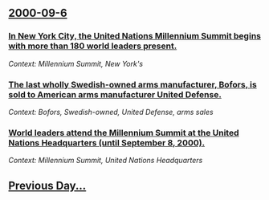 ## [2000-09-6](/news/2000/09/6/index.md)

### [ In New York City, the United Nations Millennium Summit begins with more than 180 world leaders present. ](/news/2000/09/6/in-new-york-city-the-united-nations-millennium-summit-begins-with-more-than-180-world-leaders-present.md)
_Context: Millennium Summit, New York's_

### [ The last wholly Swedish-owned arms manufacturer, Bofors, is sold to American arms manufacturer United Defense.](/news/2000/09/6/the-last-wholly-swedish-owned-arms-manufacturer-bofors-is-sold-to-american-arms-manufacturer-united-defense.md)
_Context: Bofors, Swedish-owned, United Defense, arms sales_

### [ World leaders attend the Millennium Summit at the United Nations Headquarters (until September 8, 2000).](/news/2000/09/6/world-leaders-attend-the-millennium-summit-at-the-united-nations-headquarters-until-september-8-2000.md)
_Context: Millennium Summit, United Nations Headquarters_

## [Previous Day...](/news/2000/09/5/index.md)

